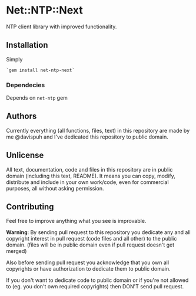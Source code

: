 # Net::NTP::Next

NTP client library with improved functionality.

## Installation

Simply

    `gem install net-ntp-next`

### Dependecies

Depends on `net-ntp` gem

## Authors

Currently everything (all functions, files, text) in this repository are made by me @davispuh and I've dedicated this repository to public domain.


## Unlicense

All text, documentation, code and files in this repository are in public domain (including this text, README).
It means you can copy, modify, distribute and include in your own work/code, even for commercial purposes, all without asking permission.


## Contributing

Feel free to improve anything what you see is improvable.


**Warning**: By sending pull request to this repository you dedicate any and all copyright interest in pull request (code files and all other) to the public domain. (files will be in public domain even if pull request doesn't get merged)

Also before sending pull request you acknowledge that you own all copyrights or have authorization to dedicate them to public domain.

If you don't want to dedicate code to public domain or if you're not allowed to (eg. you don't own required copyrights) then DON'T send pull request.

